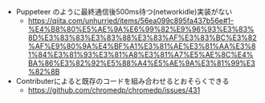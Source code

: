 -  Puppeteer のように最終通信後500ms待つ(networkidle)実装がない
    - https://qiita.com/unhurried/items/56ea099c895fa437b56e#1-%E4%B8%80%E5%AE%9A%E6%99%82%E9%96%93%E3%83%8D%E3%83%83%E3%83%88%E3%83%AF%E3%83%BC%E3%82%AF%E9%80%9A%E4%BF%A1%E3%81%AE%E3%81%AA%E3%81%84%E3%81%93%E3%81%A8%E3%81%A7%E5%AE%8C%E4%BA%86%E3%82%92%E5%88%A4%E5%AE%9A%E3%81%99%E3%82%8B
-  Contributerによると既存のコードを組み合わせるとおそらくできる
    - https://github.com/chromedp/chromedp/issues/431